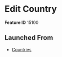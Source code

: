 # Edit Country

**Feature ID** 15100

## Launched From

- [Countries](Countries.md)











































































